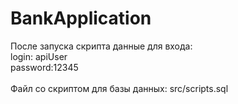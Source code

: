 # BankApplication

После запуска скрипта данные для входа: <br>
login: apiUser <br>
password:12345 <br>
<br>
Файл со скриптом для базы данных:
src/scripts.sql



